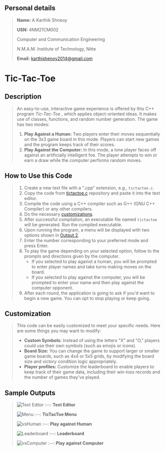 ## Personal details

> **Name:** A Karthik Shneoy
> 
> **USN:** 4NM21CM002
> 
> Computer and Communication Engineering
> 
> N.M.A.M. Institute of Technology, Nitte
> 
> **Email:** karthishenoy2014@gmail.com

# Tic-Tac-Toe

## Description
> An easy-to-use, interactive game experience is offered by this C++ program *Tic-Tac-Toe* , which applies object-oriented ideas. It makes use of classes, functions, and random number generation. The game has two modes:
> 1. **Play Against a Human:** Two players enter their moves sequentially on the 3x3 game board in this mode. Players can start new games and the program keeps track of their scores.
> 2. **Play Against the Computer:** In this mode, a lone player faces off against an artificially intelligent foe. The player attempts to win or earn a draw while the computer performs random moves.

## How to Use this Code
> 1. Create a new text file with a ".cpp" extension, e.g., `tictactoe.c`.
> 2. Copy the code from [tictactoe.c](https://github.com/karts13/Tic-Tac-Toe/blob/main/tictactoe.cpp) repository and paste it into the text editor.
> 3. Compile the code using a C++ compiler such as G++ (GNU C++ Compiler) or any other compilers.
> 4. Do the necessary [customizations](https://github.com/karts13/Tic-Tac-Toe/blob/main/README.md#customization).
> 5. After successful compilation, an executable file named `tictactoe` will be generated. Run the compiled executable.
> 6. Upon running the program, a menu will be displayed with two options shown in [Output 2]().
> 7. Enter the number corresponding to your preferred mode and press Enter.
> 8. To play the game depending on your selected option, follow to the prompts and directions given by the computer.
>    * If you selected to play against a human, you will be prompted to enter player names and take turns making moves on the board.
>    * If you selected to play against the computer, you will be prompted to enter your name and then play against the computer opponent.
> 9. After each round, the application is going to ask if you'd want to begin a new game. You can opt to stop playing or keep going.


## Customization 
> This code can be easily customized to meet your specific needs. Here are some things you may want to modify:
> * **Custom Symbols:** Instead of using the letters "X" and "O," players could use their own symbols (such as emojis or icons).
> * **Board Size:** You can change the game to support larger or smaller game boards, such as 4x4 or 5x5 grids, by modifying the board size and victory condition logic appropriately.
> * **Player profiles:** Customize the leaderboard to enable players to keep track of their game data, including their win-loss records and the number of games they've played.

## Sample Outputs
> ![Text Editor](https://github.com/karts13/Tic-Tac-Toe/assets/126340629/f4b801da-8d3b-4107-ba51-5462b5bf47c4)
> :--:
> <b>Text Editor</b>
>  
> ![Menu](https://github.com/karts13/Tic-Tac-Toe/assets/126340629/a941c4ee-193b-480a-9667-d8fbb51d7e58)
> :--:
> <b>TicTacToe Menu</b>
> 
> ![vsHuman](https://github.com/karts13/Tic-Tac-Toe/assets/126340629/af60ce65-9153-45b4-b555-9d1c156d6f4c)
> :--:
> <b>Play against Human</b>
> 
> ![Leaderboard](https://github.com/karts13/Tic-Tac-Toe/assets/126340629/f26d28e8-8529-4f27-b8d3-40077a9f839b)
> :--:
> <b>Leaderboard</b>
> 
> ![vsComputer](https://github.com/karts13/Tic-Tac-Toe/assets/126340629/8306f2dc-5cf7-4748-9fdf-0bcc838ff305)
> :--:
> <b>Play against Computer</b>
